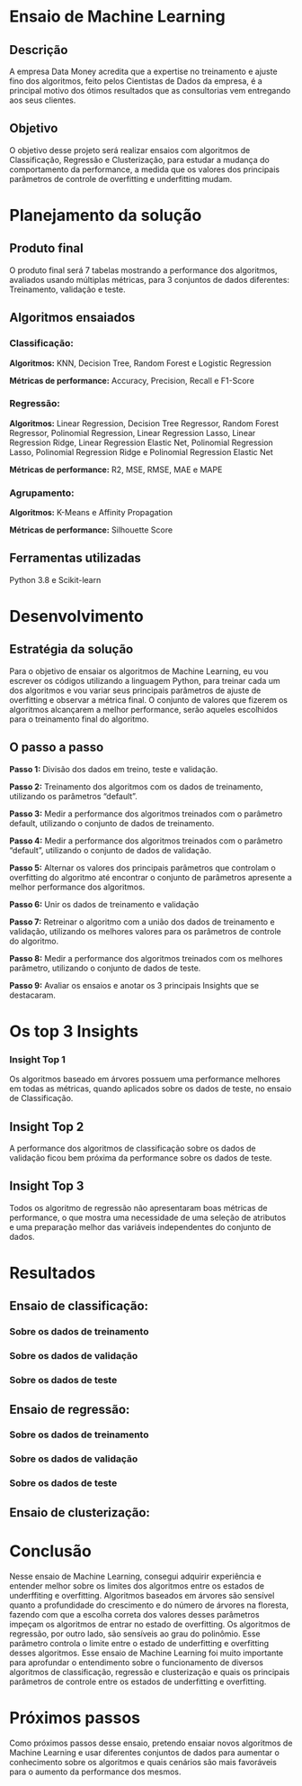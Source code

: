 # Ensaio de Machine Learning
## Descrição
A empresa Data Money acredita que a expertise no treinamento e ajuste
fino dos algoritmos, feito pelos Cientistas de Dados da empresa, é a
principal motivo dos ótimos resultados que as consultorias vem
entregando aos seus clientes.
## Objetivo
O objetivo desse projeto será realizar ensaios com algoritmos de
Classificação, Regressão e Clusterização, para estudar a mudança do
comportamento da performance, a medida que os valores dos principais
parâmetros de controle de overfitting e underfitting mudam.
# Planejamento da solução
## Produto final
O produto final será 7 tabelas mostrando a performance dos algoritmos,
avaliados usando múltiplas métricas, para 3 conjuntos de dados
diferentes: Treinamento, validação e teste.
## Algoritmos ensaiados
### Classificação:
**Algoritmos:** KNN, Decision Tree, Random Forest e Logistic Regression

**Métricas de performance:** Accuracy, Precision, Recall e F1-Score
### Regressão:
**Algoritmos:** Linear Regression, Decision Tree Regressor, Random Forest
Regressor, Polinomial Regression, Linear Regression Lasso, Linear
Regression Ridge, Linear Regression Elastic Net, Polinomial Regression
Lasso, Polinomial Regression Ridge e Polinomial Regression Elastic Net

**Métricas de performance:** R2, MSE, RMSE, MAE e MAPE
### Agrupamento:
**Algoritmos:** K-Means e Affinity Propagation

**Métricas de performance:** Silhouette Score
## Ferramentas utilizadas
Python 3.8 e Scikit-learn
# Desenvolvimento
## Estratégia da solução
Para o objetivo de ensaiar os algoritmos de Machine Learning, eu vou
escrever os códigos utilizando a linguagem Python, para treinar cada um
dos algoritmos e vou variar seus principais parâmetros de ajuste de
overfitting e observar a métrica final.
O conjunto de valores que fizerem os algoritmos alcançarem a melhor
performance, serão aqueles escolhidos para o treinamento final do
algoritmo.
## O passo a passo
**Passo 1:** Divisão dos dados em treino, teste e validação.

**Passo 2:** Treinamento dos algoritmos com os dados de treinamento,
utilizando os parâmetros “default”.

**Passo 3:** Medir a performance dos algoritmos treinados com o parâmetro
default, utilizando o conjunto de dados de treinamento.

**Passo 4:** Medir a performance dos algoritmos treinados com o parâmetro
“default”, utilizando o conjunto de dados de validação.

**Passo 5:** Alternar os valores dos principais parâmetros que controlam o
overfitting do algoritmo até encontrar o conjunto de parâmetros apresente
a melhor performance dos algoritmos.

**Passo 6:** Unir os dados de treinamento e validação

**Passo 7:** Retreinar o algoritmo com a união dos dados de treinamento e
validação, utilizando os melhores valores para os parâmetros de controle
do algoritmo.

**Passo 8:** Medir a performance dos algoritmos treinados com os melhores
parâmetro, utilizando o conjunto de dados de teste.

**Passo 9:** Avaliar os ensaios e anotar os 3 principais Insights que se
destacaram.

# Os top 3 Insights
### Insight Top 1
Os algoritmos baseado em árvores possuem uma performance melhores
em todas as métricas, quando aplicados sobre os dados de teste, no
ensaio de Classificação.
## Insight Top 2
A performance dos algoritmos de classificação sobre os dados de
validação ficou bem próxima da performance sobre os dados de teste.
## Insight Top 3
Todos os algoritmo de regressão não apresentaram boas métricas de
performance, o que mostra uma necessidade de uma seleção de atributos
e uma preparação melhor das variáveis independentes do conjunto de
dados.
# Resultados
## Ensaio de classificação:
### Sobre os dados de treinamento

### Sobre os dados de validação

### Sobre os dados de teste

## Ensaio de regressão:

### Sobre os dados de treinamento

### Sobre os dados de validação

### Sobre os dados de teste

## Ensaio de clusterização:

# Conclusão
Nesse ensaio de Machine Learning, consegui adquirir experiência e
entender melhor sobre os limites dos algoritmos entre os estados de
underffiting e overfitting.
Algoritmos baseados em árvores são sensível quanto a profundidade do
crescimento e do número de árvores na floresta, fazendo com que a
escolha correta dos valores desses parâmetros impeçam os algoritmos de
entrar no estado de overfitting.
Os algoritmos de regressão, por outro lado, são sensíveis ao grau do
polinômio. Esse parâmetro controla o limite entre o estado de underfitting
e overfitting desses algoritmos.
Esse ensaio de Machine Learning foi muito importante para aprofundar o
entendimento sobre o funcionamento de diversos algoritmos de
classificação, regressão e clusterização e quais os principais parâmetros
de controle entre os estados de underfitting e overfitting.
# Próximos passos
Como próximos passos desse ensaio, pretendo ensaiar novos algoritmos
de Machine Learning e usar diferentes conjuntos de dados para aumentar
o conhecimento sobre os algoritmos e quais cenários são mais favoráveis
para o aumento da performance dos mesmos.

